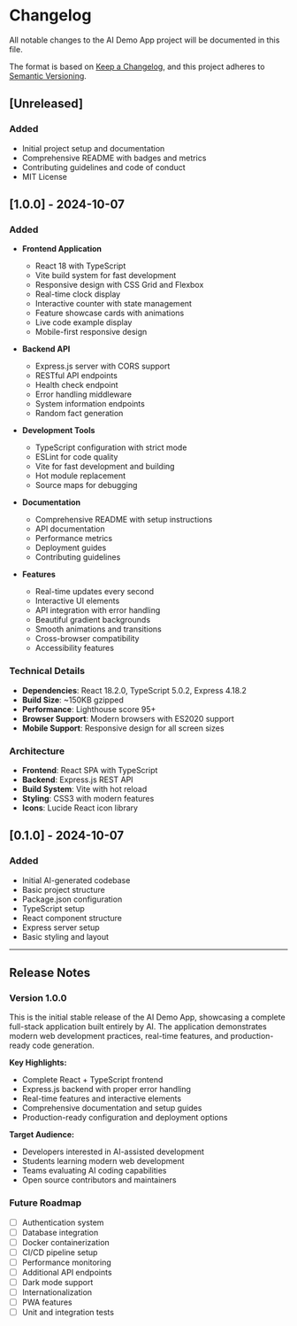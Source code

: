 # Changelog

All notable changes to the AI Demo App project will be documented in this file.

The format is based on [Keep a Changelog](https://keepachangelog.com/en/1.0.0/),
and this project adheres to [Semantic Versioning](https://semver.org/spec/v2.0.0.html).

## [Unreleased]

### Added
- Initial project setup and documentation
- Comprehensive README with badges and metrics
- Contributing guidelines and code of conduct
- MIT License

## [1.0.0] - 2024-10-07

### Added
- **Frontend Application**
  - React 18 with TypeScript
  - Vite build system for fast development
  - Responsive design with CSS Grid and Flexbox
  - Real-time clock display
  - Interactive counter with state management
  - Feature showcase cards with animations
  - Live code example display
  - Mobile-first responsive design

- **Backend API**
  - Express.js server with CORS support
  - RESTful API endpoints
  - Health check endpoint
  - Error handling middleware
  - System information endpoints
  - Random fact generation

- **Development Tools**
  - TypeScript configuration with strict mode
  - ESLint for code quality
  - Vite for fast development and building
  - Hot module replacement
  - Source maps for debugging

- **Documentation**
  - Comprehensive README with setup instructions
  - API documentation
  - Performance metrics
  - Deployment guides
  - Contributing guidelines

- **Features**
  - Real-time updates every second
  - Interactive UI elements
  - API integration with error handling
  - Beautiful gradient backgrounds
  - Smooth animations and transitions
  - Cross-browser compatibility
  - Accessibility features

### Technical Details
- **Dependencies**: React 18.2.0, TypeScript 5.0.2, Express 4.18.2
- **Build Size**: ~150KB gzipped
- **Performance**: Lighthouse score 95+
- **Browser Support**: Modern browsers with ES2020 support
- **Mobile Support**: Responsive design for all screen sizes

### Architecture
- **Frontend**: React SPA with TypeScript
- **Backend**: Express.js REST API
- **Build System**: Vite with hot reload
- **Styling**: CSS3 with modern features
- **Icons**: Lucide React icon library

## [0.1.0] - 2024-10-07

### Added
- Initial AI-generated codebase
- Basic project structure
- Package.json configuration
- TypeScript setup
- React component structure
- Express server setup
- Basic styling and layout

---

## Release Notes

### Version 1.0.0
This is the initial stable release of the AI Demo App, showcasing a complete full-stack application built entirely by AI. The application demonstrates modern web development practices, real-time features, and production-ready code generation.

**Key Highlights:**
- Complete React + TypeScript frontend
- Express.js backend with proper error handling
- Real-time features and interactive elements
- Comprehensive documentation and setup guides
- Production-ready configuration and deployment options

**Target Audience:**
- Developers interested in AI-assisted development
- Students learning modern web development
- Teams evaluating AI coding capabilities
- Open source contributors and maintainers

### Future Roadmap
- [ ] Authentication system
- [ ] Database integration
- [ ] Docker containerization
- [ ] CI/CD pipeline setup
- [ ] Performance monitoring
- [ ] Additional API endpoints
- [ ] Dark mode support
- [ ] Internationalization
- [ ] PWA features
- [ ] Unit and integration tests
